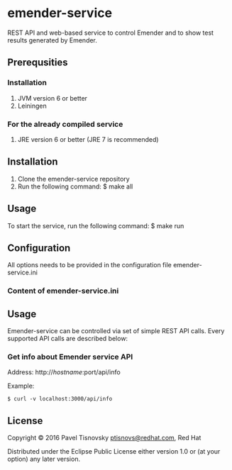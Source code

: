 # emender-service

REST API and web-based service to control Emender and to show test results generated by Emender.



## Prerequsities

### Installation

1. JVM version 6 or better
1. Leiningen

### For the already compiled service

1. JRE version 6 or better (JRE 7 is recommended)



## Installation

1. Clone the emender-service repository
1. Run the following command:
    $ make all



## Usage

To start the service, run the following command:
    $ make run



## Configuration

All options needs to be provided in the configuration file emender-service.ini

### Content of emender-service.ini



## Usage

Emender-service can be controlled via set of simple REST API calls. Every supported API calls are described below:


### Get info about Emender service API

Address: http://$hostname:$port/api/info

Example:

    $ curl -v localhost:3000/api/info



## License

Copyright © 2016 Pavel Tisnovsky <ptisnovs@redhat.com>, Red Hat

Distributed under the Eclipse Public License either version 1.0 or (at
your option) any later version.

